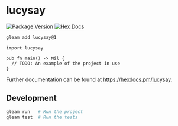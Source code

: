 # lucysay

[![Package Version](https://img.shields.io/hexpm/v/lucysay)](https://hex.pm/packages/lucysay)
[![Hex Docs](https://img.shields.io/badge/hex-docs-ffaff3)](https://hexdocs.pm/lucysay/)

```sh
gleam add lucysay@1
```
```gleam
import lucysay

pub fn main() -> Nil {
  // TODO: An example of the project in use
}
```

Further documentation can be found at <https://hexdocs.pm/lucysay>.

## Development

```sh
gleam run   # Run the project
gleam test  # Run the tests
```
